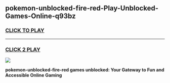 
## pokemon-unblocked-fire-red-Play-Unblocked-Games-Online-q93bz
<h3>
<a href="https://premium76.site?title=pokemon-unblocked-fire-red&ref=25A">CLICK TO PLAY</a></h3>
<hr>

<h3>
<a href="https://premium76.site?title=pokemon-unblocked-fire-red&ref=25A">CLICK 2 PLAY</a>
  
</h3>

<a href="https://premium76.site?title=pokemon-unblocked-fire-red&ref=25A"><img src="https://clearcache.store/games.png"></a>


**pokemon-unblocked-fire-red games unblocked: Your Gateway to Fun and Accessible Online Gaming**
